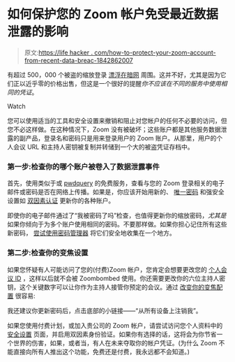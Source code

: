 # 如何保护您的 Zoom 帐户免受最近数据泄露的影响

> 原文:[https://life hacker . com/how-to-protect-your-zoom-account-from-recent-data-breac-1842862007](https://lifehacker.com/how-to-protect-your-zoom-account-from-recent-data-breac-1842862007)

有超过 500，000 个被盗的缩放登录 [漂浮在暗网](https://www.fastcompany.com/90490295/half-a-million-zoom-logins-are-available-on-the-dark-web-for-less-than-a-cent-each) 周围。这并不好，尤其是因为它们正以近乎零的价格出售，但这是一个很好的提醒*你不应该在不同的服务中使用相同的凭证*。

Watch

您可以使用适当的工具和安全设置来撤销和阻止对您帐户的任何不必要的访问，但您不必这样做。在这种情况下，Zoom 没有被破坏；这些账户都是其他服务数据泄露的副产品，登录名和密码只是用来登录用户的 Zoom 账户。从那里，用户的个人会议 URL 和主持人密钥被复制并转储到一个大的被盗凭证存档中。

### 第一步:检查你的哪个账户被卷入了数据泄露事件

首先，使用类似于或 [pwdquery](https://pwdquery.xyz/) 的免费服务，查看与您的 Zoom 登录相关的电子邮件或密码是否在网络上传播。如果是，你应该开始用新的、 [唯一密码](https://lifehacker.com/how-to-create-secure-passwords-that-arent-impossible-to-1825048324) 和强安全设置如 [双因素认证](https://lifehacker.com/no-one-knows-about-two-factor-authentication-and-privat-1838913065) 更新你的各种账户。

即使你的电子邮件通过了“我被密码了吗”检查，也值得更新你的缩放密码，*尤其是*如果你倾向于为多个账户使用相同的密码。不要那样做。如果你担心记住所有这些新密码， [尝试使用密码管理器](https://lifehacker.com/the-five-best-password-managers-5529133) 将它们安全地收集在一个地方。

### 第二步:检查你的变焦设置

如果您怀疑有人可能访问了您的(付费)Zoom 帐户，您肯定会想要更改您的 [个人会议 ID](https://zoom.us/profile) ，这样以后就不会被 Zoombombed 使用。你还需要更改你的六位主持人密钥，这个关键数字可以让你作为主持人接管你预定的会议。通过 [改变你的变焦配置](https://zoom.us/profile) 很容易:

我还建议你更新密码后，点击底部的小链接——“从所有设备上注销我”。

如果您使用付费计划，或加入贵公司的 Zoom 帐户，请尝试访问您个人资料中的 [安全设置](https://zoom.us/account/setting/security) 页面，并启用双因素身份验证。如果你有选择的话，这将会为你节省一个世界的伤害，如果，或者当，有人在未来夺取你的帐户凭证。(为什么 Zoom 不能直接向所有人推出这个功能，免费还是付费，我永远都不会知道。)